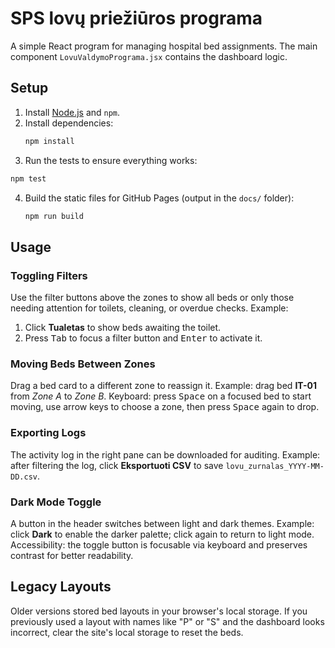 # SPS lovų priežiūros programa

A simple React program for managing hospital bed assignments. The main component `LovuValdymoPrograma.jsx` contains the dashboard logic.

## Setup

1. Install [Node.js](https://nodejs.org/) and `npm`.
2. Install dependencies:
   ```sh
   npm install
   ```
3. Run the tests to ensure everything works:
  ```sh
  npm test
  ```

4. Build the static files for GitHub Pages (output in the `docs/` folder):
   ```sh
   npm run build
   ```

## Usage

### Toggling Filters
Use the filter buttons above the zones to show all beds or only those needing attention for toilets, cleaning, or overdue checks.
Example:
1. Click **Tualetas** to show beds awaiting the toilet.
2. Press <kbd>Tab</kbd> to focus a filter button and <kbd>Enter</kbd> to activate it.

### Moving Beds Between Zones
Drag a bed card to a different zone to reassign it.
Example: drag bed **IT-01** from *Zone A* to *Zone B*.
Keyboard: press <kbd>Space</kbd> on a focused bed to start moving, use arrow keys to choose a zone, then press <kbd>Space</kbd> again to drop.

### Exporting Logs
The activity log in the right pane can be downloaded for auditing.
Example: after filtering the log, click **Eksportuoti CSV** to save `lovu_zurnalas_YYYY-MM-DD.csv`.

### Dark Mode Toggle
A button in the header switches between light and dark themes.
Example: click **Dark** to enable the darker palette; click again to return to light mode.
Accessibility: the toggle button is focusable via keyboard and preserves contrast for better readability.


## Legacy Layouts

Older versions stored bed layouts in your browser's local storage. If you previously used a layout with names like "P" or "S" and the dashboard looks incorrect, clear the site's local storage to reset the beds.


